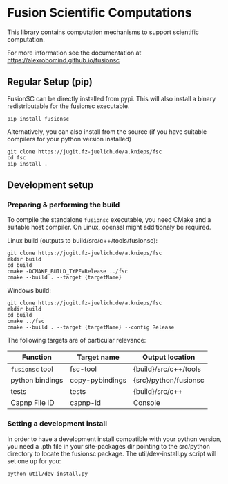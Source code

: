 # Fusion Scientific Computations

This library contains computation mechanisms to support scientific computation.

For more information see the documentation at <https://alexrobomind.github.io/fusionsc>

## Regular Setup (pip)

FusionSC can be directly installed from pypi. This will also install a binary redistributable for the fusionsc executable.
```
pip install fusionsc
```

Alternatively, you can also install from the source (if you have suitable compilers for your python version installed)

```
git clone https://jugit.fz-juelich.de/a.knieps/fsc
cd fsc
pip install .
```

## Development setup

### Preparing & performing the build

To compile the standalone `fusionsc` executable, you need CMake and a suitable host compiler.
On Linux, openssl might additionaly be required.

Linux build (outputs to build/src/c++/tools/fusionsc):

```
git clone https://jugit.fz-juelich.de/a.knieps/fsc
mkdir build
cd build
cmake -DCMAKE_BUILD_TYPE=Release ../fsc
cmake --build . --target {targetName}
```

Windows build:

```
git clone https://jugit.fz-juelich.de/a.knieps/fsc
mkdir build
cd build
cmake ../fsc
cmake --build . --target {targetName} --config Release
```

The following targets are of particular relevance:

| Function         |  Target name        | Output location        |
| ---------------- | ------------------- |----------------------- |
| `fusionsc` tool  |  fsc-tool           | {build}/src/c++/tools  |
| python bindings  |  copy-pybindings    | {src}/python/fusionsc  |
| tests            |  tests              | {build}/src/c++        |
| Capnp File ID    |  capnp-id           | Console                |  

### Setting a development install

In order to have a development install compatible with your python version, you need a .pth file in your site-packages dir pointing to the src/python directory to locate
the fusionsc package. The util/dev-install.py script will set one up for you:

```
python util/dev-install.py
```